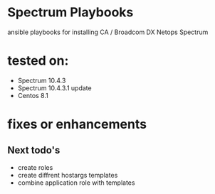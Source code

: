 # Spectrum Playbooks
ansible playbooks for installing CA / Broadcom DX Netops Spectrum

# tested on:
- Spectrum 10.4.3
- Spectrum 10.4.3.1 update
- Centos 8.1

# fixes or enhancements


## Next todo's
- create roles
- create diffrent hostargs templates
- combine application role with templates
